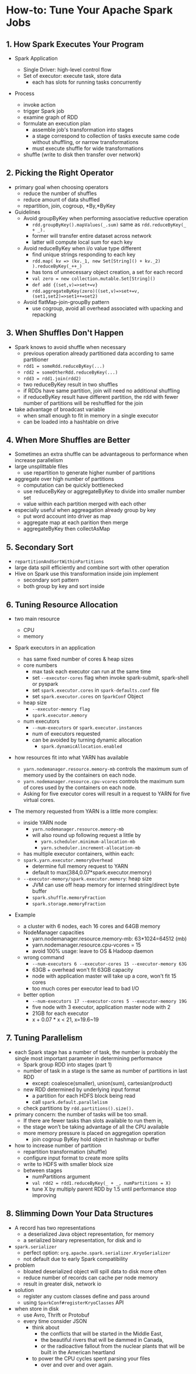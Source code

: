 # How-to: Tune Your Apache Spark Jobs

## 1. How Spark Executes Your Program

- Spark Application
    + Single Driver: high-level control flow
    + Set of executor: execute task, store data
        * each has slots for running tasks concurrently

- Process
    + invoke action
    + trigger Spark job
    + examine graph of RDD
    + formulate an execution plan
        * assemble job's transformation into stages
        * a stage correspond to collection of tasks execute same code without shuffling, or narrow transformations
        * must execute shuffle for wide transformations
    + shuffle (write to disk then transfer over network)
    
## 2. Picking the Right Operator

- primary goal when choosing operators
    + reduce the number of shuffles 
    + reduce amount of data shuffled
    + repartition, join, cogroup, \*By,\*ByKey
- Guidelines
    + Avoid groupByKey when performing associative reductive operation
        * `rdd.groupByKey().mapValues(_.sum)` same as `rdd.reduceByKey(_ + _).`
        * former will transfer entire dataset across network
        * latter will compute local sum for each key
    + Avoid reduceByKey when i/o value type different
        * find unique strings responding to each key
        * `rdd.map( kv => (kv._1, new Set[String]() + kv._2) ).reduceByKey(_++_)`
        * has tons of unnecessary object creation, a set for each record
        * `val zero = new collection.mutable.Set[String]()`
        * `def add {(set,v)=>set+=v}`
        * `rdd.aggregateByKey(zero)((set,v)=>set+=v,(set1,set2)=>set1++=set2)`
    + Avoid flatMap-join-groupBy pattern
        * use cogroup, avoid all overhead associated with upacking and repacking

## 3. When Shuffles Don't Happen

- Spark knows to avoid shuffle when necessary
    + previous operation already partitioned data according to same partitioner
    + `rdd1 = someRdd.reduceByKey(...)`
    + `rdd2 = someOtherRdd.reduceByKey(...)`
    + `rdd3 = rdd1.join(rdd2)`
    + two reduceByKey result in two shuffles
    + if RDDs have same partition, join will need no additional shuffling
    + if reduceByKey result have different partition, the rdd with fewer number of partitions will be reshuffled for the join
- take advantage of broadcast variable
    + when small enough to fit in memory in a single executor
    + can be loaded into a hashtable on drive

## 4. When More Shuffles are Better

- Sometimes an extra shuffle can be advantageous to performance when increase parallelism
- large unsplittable files
    + use repartition to generate higher number of partitions
- aggregate over high number of partitions
    + computation can be quickly bottlenecked
    + use reduceByKey or aggregateByKey to divide into smaller number set
    + value within each partition merged with each other
- especially useful when aggreagation already group by key
    + put word account into driver as map
    + aggregate map at each parition then merge
    + aggregateByKey then collectAsMap

## 5. Secondary Sort

- `repartitionAndSortWithinPartitions`
- large data spill efficiently and combine sort with other operation
- Hive on Spark use this transformation inside join implement
    + secondary sort pattern
    + both group by key and sort inside

## 6. Tuning Resource Allocation

- two main resource
    + CPU
    + memory
- Spark executors in an application 
    + has same fixed number of cores & heap sizes
    + core numbers
        * max task each executor can run at the same time
        * set `--executor-cores` flag when invoke spark-submit, spark-shell or pyspark
        * set `spark.executor.cores` in `spark-defaults.conf` file
        * set `spark.executor.cores` on `SparkConf` Object
    + heap size
        * `--executor-memory flag`
        * `spark.executor.memory`
    + num executors
        * `--num-executors` or `spark.executor.instances`
        * num of executors requested
        * can be avoided by turning dynamic allocation
            - `spark.dynamicAllocation.enabled`
- how resources fit into what YARN has available
    + `yarn.nodemanager.resource.memory-mb` controls the maximum sum of memory used by the containers on each node.
    + `yarn.nodemanager.resource.cpu-vcores` controls the maximum sum of cores used by the containers on each node.
    + Asking for five executor cores will result in a request to YARN for five virtual cores. 
- The memory requested from YARN is a little more complex:
    + inside YARN node
        * `yarn.nodemanager.resource.memory-mb`
        * will also round up following request a little by
            - `yarn.scheduler.minimum-allocation-mb`
            - `yarn.scheduler.increment-allocation-mb`
    + has multiple executor containers, within each:
    + `spark.yarn.executor.memoryOverhead`
        * determine full memory request to YARN
        * default to max(384,0.07*spark.executor.memory)
    + `--executor-memory/spark.executor.memory`: heap size
        * JVM can use off heap memory for interned string/direct byte buffer
        * `spark.shuffle.memoryFraction`
        * `spark.storage.memoryFraction`
    
- Example
    + a cluster with 6 nodes, each 16 cores and 64GB memory
    + NodeManager capacities
        * yarn.nodemanager.resource.memory-mb: 63*1024=64512 (mb)
        * yarn.nodemanager.resource.cpu-vcores = 15
        * avoid 100% usage: leave to OS & Hadoop daemon
    + wrong command
        * `--num-executors 6 --executor-cores 15 --executor-memory 63G`
        * 63GB + overhead won't fit 63GB capacity
        * node with application master will take up a core, won't fit 15 cores
        * too much cores per executor lead to bad I/O
    + better option
        * `--num-executors 17 --executor-cores 5 --executor-memory 19G`
        * five node with 3 executor, application master node with 2
        * 21GB for each executor
        * x + 0.07 * x < 21, x=19.6~19



## 7. Tuning Parallelism

- each Spark stage has a number of task, the number is probably the single most important parameter in determining performance
    + Spark group RDD into stages (part 1)
    + number of task in a stage is the same as number of partitions in last RDD
        * except: coalesce(smaller), union(sum), cartesian(product)
    + new RDD determined by underlying input format
        * a partition for each HDFS block being read
        * call `spark.default.parallelism`
    + check partitions by `rdd.partitions().size().`
- primary concern: the number of tasks will be too small. 
    + If there are fewer tasks than slots available to run them in, 
    + the stage won’t be taking advantage of all the CPU available
    + more memory pressure is placed on aggregation operation
        * join cogroup ByKey hold object in hashmap or buffer
- how to increase number of partition
    + repartition transformation (shuffle)
    + configure input format to create more splits
    + write to HDFS with smaller block size
    + between stages
        * numPartitions argument
        * `val rdd2 = rdd1.reduceByKey(_ + _, numPartitions = X)`
        * tune X by multiply parent RDD by 1.5 until performance stop improving

## 8. Slimming Down Your Data Structures

- A record has two representations
    + a deserialized Java object representation, for memory
    + a serialized binary representation, for disk and io
- `spark.serializer`
    + perfect option: `org.apache.spark.serializer.KryoSerializer`
    + not default due to early Spark compatibility
- problem
    + bloated deserialized object will spill data to disk more often
    + reduce number of records can cache per node memory
    + result in greater disk, network io
- solution
    + register any custom classes define and pass around
    + using `SparkConf#registerKryoClasses` API
- when store in disk
    + use Avro, Thrift or Protobuf
    + every time consider JSON
        * think about 
            * the conflicts that will be started in the Middle East, 
            * the beautiful rivers that will be dammed in Canada, 
            * or the radioactive fallout from the nuclear plants that will be built in the American heartland 
        * to power the CPU cycles spent parsing your files 
            * over and over and over again.
